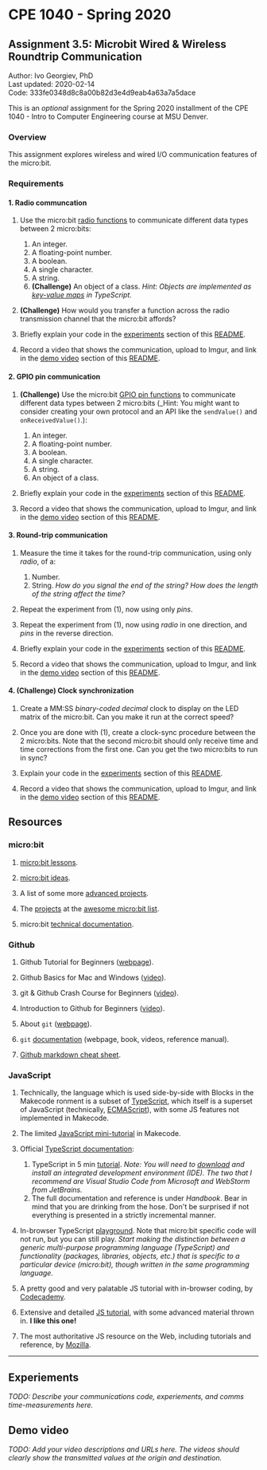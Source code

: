 # CPE 1040 - Spring 2020

## Assignment 3.5: Microbit Wired & Wireless Roundtrip Communication

Author: Ivo Georgiev, PhD  
Last updated: 2020-02-14  
Code: 333fe0348d8c8a00b82d3e4d9eab4a63a7a5dace  

This is an _optional_ assignment for the Spring 2020 installment of the CPE 1040 - Intro to Computer Engineering course at MSU Denver.

### Overview

This assignment explores wireless and wired I/O communication features of the micro:bit.

### Requirements

#### 1. Radio communcation

1. Use the micro:bit [radio functions](https://makecode.microbit.org/reference/radio) to communicate different data types between 2 micro:bits:
   1. An integer.
   2. A floating-point number.
   3. A boolean.
   4. A single character.
   5. A string.
   6. **(Challenge)** An object of a class. _Hint: Objects are implemented as [key-value maps](https://www.microsoft.com/en-us/research/uploads/prod/2019/09/static-typescript-draft2.pdf) in TypeScript._

2. **(Challenge)** How would you transfer a function across the radio transmission channel that the micro:bit affords?

3. Briefly explain your code in the [experiments](#experiments) section of this [README](README).

4. Record a video that shows the communication, upload to Imgur, and link in the [demo video](#demo-video) section of this [README](README).

#### 2. GPIO pin communication

1. **(Challenge)** Use the micro:bit [GPIO pin functions](https://makecode.microbit.org/reference/pins) to communicate different data types between 2 micro:bits (_Hint: You might want to consider creating your own protocol and an API like the `sendValue()` and `onReceivedValue()`.):
   1. An integer.
   2. A floating-point number.
   3. A boolean.
   4. A single character.
   5. A string.
   6. An object of a class.

2. Briefly explain your code in the [experiments](#experiments) section of this [README](README).

3. Record a video that shows the communication, upload to Imgur, and link in the [demo video](#demo-video) section of this [README](README).

#### 3. Round-trip communication

1. Measure the time it takes for the round-trip communication, using only _radio_, of a:
   1. Number.
   2. String. _How do you signal the end of the string? How does the length of the string affect the time?_
   
2. Repeat the experiment from (1), now using only _pins_.

3. Repeat the experiment from (1), now using _radio_ in one direction, and _pins_ in the reverse direction.

4. Briefly explain your code in the [experiments](#experiments) section of this [README](README).

5. Record a video that shows the communication, upload to Imgur, and link in the [demo video](#demo-video) section of this [README](README).

#### 4. (Challenge) Clock synchronization

1. Create a MM:SS _binary-coded decimal_ clock to display on the LED matrix of the micro:bit. Can you make it run at the correct speed?

2. Once you are done with (1), create a clock-sync procedure between the 2 micro:bits. Note that the second micro:bit should only receive time and time corrections from the first one. Can you get the two micro:bits to run in sync?

3. Explain your code in the [experiments](#experiments) section of this [README](README).

4. Record a video that shows the communication, upload to Imgur, and link in the [demo video](#demo-video) section of this [README](README).

## Resources

### micro:bit 

1. [micro:bit lessons](https://makecode.microbit.org/lessons).

2. [micro:bit ideas](https://microbit.org/ideas/).

3. A list of some more [advanced projects](https://www.itpro.co.uk/desktop-hardware/26289/13-top-bbc-micro-bit-projects).

4. The [projects](https://github.com/carlosperate/awesome-microbit#%EF%B8%8F-projects) at the [awesome micro:bit list](https://github.com/carlosperate/awesome-microbit).

5. micro:bit [technical documentation](https://tech.microbit.org/).

### Github

1. Github Tutorial for Beginners ([webpage](https://product.hubspot.com/blog/git-and-github-tutorial-for-beginners)).

2. Github Basics for Mac and Windows ([video](https://www.youtube.com/watch?v=0fKg7e37bQE)).

3. git & Github Crash Course for Beginners ([video](https://www.youtube.com/watch?v=SWYqp7iY_Tc)).

4. Introduction to Github for Beginners ([video](https://www.youtube.com/watch?v=fQLK8Ib_SKk)).

5. About `git` ([webpage](https://git-scm.com/about)).

6. `git` [documentation](https://git-scm.com/doc) (webpage, book, videos, reference manual).

7. [Github markdown cheat sheet](https://github.com/adam-p/markdown-here/wiki/Markdown-Cheatsheet).

### JavaScript

1. Technically, the language which is used side-by-side with Blocks in the Makecode ronment is a subset of [TypeScript](https://makecode.com/language), which itself is a superset of JavaScript (technically, [ECMAScript](https://www.ecma-international.org/ecma-262/10.0/index.html#Title)), with some JS features not implemented in Makecode.

2. The limited [JavaScript mini-tutorial](https://makecode.microbit.org/javascript) in Makecode.

3. Official [TypeScript documentation](https://www.typescriptlang.org/docs/home.html):
   1. TypeScript in 5 min [tutorial](https://www.typescriptlang.org/docs/handbook/typescript-in-5-minutes.html). _Note: You will need to [download](https://www.typescriptlang.org/index.html#download-links) and install an integrated development environment (IDE). The two that I recommend are Visual Studio Code from Microsoft and WebStorm from JetBrains._
   2. The full documentation and reference is under _Handbook_. Bear in mind that you are drinking from the hose. Don't be surprised if not everything is presented in a strictly incremental manner.
   
4. In-browser TypeScript [playground](https://www.typescriptlang.org/play/index.html). Note that micro:bit specific code will not run, but you can still play. _Start making the distinction between a generic multi-purpose programming language (TypeScript) and functionality (packages, libraries, objects, etc.) that is specific to a particular device (micro:bit), though written in the same programming language._

5. A pretty good and very palatable JS tutorial with in-browser coding, by [Codecademy](https://www.codecademy.com/learn/introduction-to-javascript).

6. Extensive and detailed [JS tutorial](https://javascript.info/), with some advanced material thrown in. **I like this one!**

7. The most authoritative JS resource on the Web, including tutorials and reference, by [Mozilla](https://developer.mozilla.org/en-US/docs/Web/JavaScript).

---

## Experiements

_TODO: Describe your communications code, experiements, and comms time-measurements here._

## Demo video

_TODO: Add your video descriptions and URLs here. The videos should clearly show the transmitted values at the origin and destination._
